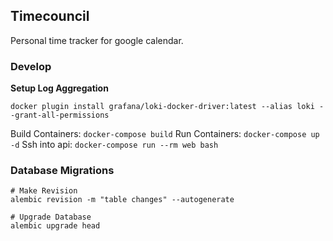 ## Timecouncil

Personal time tracker for google calendar.

### Develop

**Setup Log Aggregation**

```
docker plugin install grafana/loki-docker-driver:latest --alias loki --grant-all-permissions
```

Build Containers: `docker-compose build`
Run Containers: `docker-compose up -d`
Ssh into api: `docker-compose run --rm web bash`

### Database Migrations

```
# Make Revision
alembic revision -m "table changes" --autogenerate

# Upgrade Database
alembic upgrade head
```
